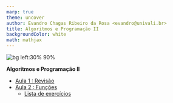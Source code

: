 ```yaml
---
marp: true
theme: uncover
author: Evandro Chagas Ribeiro da Rosa <evandro@univali.br>
title: Algoritmos e Programação II
backgroundColor: white
math: mathjax
---
```


![bg left:30% 90%](https://api.qrserver.com/v1/create-qr-code/?format=svg&data=https://evandro-crr.github.io/alg2)

**Algoritmos e Programação II**

- [Aula 1 : Revisão](slides/1_aula.html)
- [Aula 2 : Funções](slides/2_aula.html)
    - [Lista de exercícios](listas/1_lista.pdf) 


<!-- _footer: Evandro Chagas Ribeiro da Rosa -->
